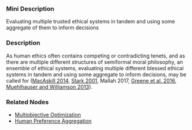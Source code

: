 ### Mini Description

Evaluating multiple trusted ethical systems in tandem and using some aggregate of them to inform decisions

### Description

As human ethics often contains competing or contradicting tenets, and as there are multiple different structures of semiformal moral philosophy, an ensemble of ethical systems, evaluating multiple different blessed ethical systems in tandem and using some aggregate to inform decisions, may be called for ([MacAskill 2014](http://commonsenseatheism.com/wp-content/uploads/2014/03/MacAskill-Normative-Uncertainty.pdf), [Stark 2001](https://www.researchgate.net/profile/Benjamin_Karatzoglou/publication/259011163_Symposium_on_Sustainable_Development_and_a_New_System_of_Societal_Values_Interactions_between_societal_values_and_sustainability_in_the_Greek_tourist_regions/links/0c960529c3fc8873c4000000.pdf#page=41), Mallah 2017, [Greene et al. 2016](http://www.aaai.org/ocs/index.php/AAAI/AAAI16/paper/download/12457/12204), [Muehlhauser and Williamson 2013](https://intelligence.org/files/IdealAdvisorTheories.pdf)).

### Related Nodes

- [Multiobjective Optimization](/Value_Alignment/Validation/Averting_Instrumental_Incentives/Domesticity/Mild_Optimization/Multiobjective_Optimization/Multiobjective_Optimization.md)
- [Human Preference Aggregation](/Value_Alignment/Ethics/Descriptive_Ethics/Human_Preference_Aggregation/Human_Preference_Aggregation.md)

